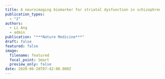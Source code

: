 ```yaml
---
title: A neuroimaging biomarker for striatal dysfunction in schizophrenia
publication_types:
  - "2"
authors:
  - Li Ang
  - admin
publication: "***Nature Medicine***"
draft: false
featured: false
image:
  filename: featured
  focal_point: Smart
  preview_only: false
date: 2020-06-28T07:42:00.000Z
---
```

